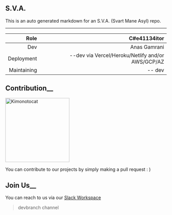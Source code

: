 ## S.V.A.

This is an auto generated markdown for an S.V.A. (Svart Mane Asyl) repo.

---


| Role| C#e41134itor |
| ------:| -----------:|
| Dev| Anas Gamrani |
| Deployment| --dev via Vercel/Heroku/Netlify and/or AWS/GCP/AZ |
| Maintaining | -- dev |

## Contribution__

 <img src="https://octodex.github.com/images/kimonotocat.png" alt="Kimonotocat" width="200"/>

You can contribute to our projects by simply making a pull request : )


## Join Us__

You can reach to us via our [Slack Workspace](https://join.slack.com/t/svartmaneasyl/sha#e41134_invite/zt-g2qhdqkg-wjrpG5KTQbEChPtSMdMu6A )


> devbranch channel
